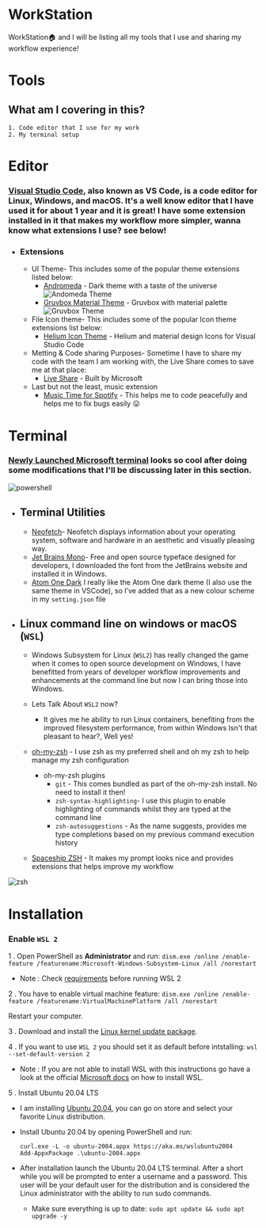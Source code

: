 # WorkStation
WorkStation🏠 and I will be listing all my tools that I use and sharing my workflow experience!


# Tools

## What am I covering in this? 
    1. Code editor that I use for my work
    2. My terminal setup 


# Editor
### [Visual Studio Code](https://code.visualstudio.com/), also known as VS Code, is a code editor for Linux, Windows, and macOS. It's a well know editor that I have used it for about 1 year and it is great! I have some extension installed in it that makes my workflow more simpler, wanna know what extensions I use? see below!
- ### Extensions
    - UI Theme- This includes some of the popular theme extensions listed below:
        - [Andromeda](https://marketplace.visualstudio.com/items?itemName=EliverLara.andromeda) - Dark theme with a taste of the universe
        ![Andomeda Theme](https://github.com/EliverLara/Andromeda/raw/master/images/andromeda.png)
        - [Gruvbox Material Theme](https://marketplace.visualstudio.com/items?itemName=sainnhe.gruvbox-material) - Gruvbox with material palette
        ![Gruvbox Theme](https://gitlab.com/sainnhe/img/-/raw/master/gm-vsc-dark-medium-material.png)
    - File Icon theme- This includes some of the popular Icon theme extensions list below:
        - [Helium Icon Theme](https://marketplace.visualstudio.com/items?itemName=helgardrichard.helium-icon-theme) - Helium and material design Icons for Visual Studio Code
    - Metting & Code sharing Purposes- Sometime I have to share my code with the team I am working with, the Live Share comes to save me at that place:
        - [Live Share](https://marketplace.visualstudio.com/items?itemName=MS-vsliveshare.vsliveshare) - Built by Microsoft
    - Last but not the least, music extension
        - [Music Time for Spotify](https://marketplace.visualstudio.com/items?itemName=softwaredotcom.music-time) - This helps me to code peacefully and helps me to fix bugs easily 😛


# Terminal
### [Newly Launched Microsoft terminal](https://aka.ms/terminal) looks so cool after doing some modifications that I'll be discussing later in this section.
![powershell](https://github.com/Srijandev/WorkStation/blob/main/powershell.png?raw=true)
- ## Terminal Utilities
    - [Neofetch](https://github.com/dylanaraps/neofetch)- Neofetch displays information about your operating system, software and hardware in an aesthetic and visually pleasing way.
    - [Jet Brains Mono](https://www.jetbrains.com/lp/mono/#how-to-install)- Free and open source typeface designed for developers,
    I downloaded the font from the JetBrains website and installed it in Windows.
    - [Atom One Dark](https://github.com/atom/one-dark-ui) I really like the Atom One dark theme (I also use the same theme in VSCode), so I’ve added that as a new colour scheme in my `setting.json` file 
- ## Linux command line on windows or macOS (`WSL`)
    - Windows Subsystem for Linux (`WSL2`) has really changed the game when it comes to open source development on Windows, I have benefitted from years of developer workflow improvements and enhancements at the command line but now I can bring those into Windows.
    
    - Lets Talk About `WSL2`  now?
        - It gives me he ability to run Linux containers, benefiting from the improved filesystem performance, from within Windows Isn't that pleasant to hear?, Well yes!
    
    - [oh-my-zsh](https://ohmyz.sh/) - I use zsh as my preferred shell and oh my zsh to help manage my zsh configuration
        - oh-my-zsh plugins
            - `git` - This comes bundled as part of the oh-my-zsh install. No need to install it then!
            - `zsh-syntax-highlighting`- I use this plugin to enable highlighting of commands whilst they are typed at the command line
            - `zsh-autosuggestions` - As the name suggests, provides me type completions based on my previous command execution history


    - [Spaceship ZSH](https://denysdovhan.com/spaceship-prompt/) - It makes my prompt looks nice and provides extensions that helps improve my workflow


![zsh](https://github.com/Srijandev/WorkStation/blob/main/zsh.png?raw=true)


# Installation
### Enable `WSL 2`
1 . Open PowerShell as **Administrator** and run: 
   `dism.exe /online /enable-feature /featurename:Microsoft-Windows-Subsystem-Linux /all /norestart`

-  Note : Check [requirements](https://docs.microsoft.com/en-us/windows/wsl/install-win10#step-2---check-requirements-for-running-wsl-2)  before running WSL 2

2 . You have to enable virtual machine feature: 
	`dism.exe /online /enable-feature /featurename:VirtualMachinePlatform /all /norestart`

Restart your computer.

3 . Download and install the [Linux kernel update package](https://wslstorestorage.blob.core.windows.net/wslblob/wsl_update_x64.msi).

4 . If you want to use `WSL 2` you should set it as default before intstalling:
    `wsl --set-default-version 2`

- Note : If you are not able to install WSL with this instructions go have a look at the
official [Microsoft docs](https://docs.microsoft.com/en-us/windows/wsl/install-win10) on how to install WSL.

5 . Install Ubuntu 20.04 LTS
 - I am installing [Ubuntu 20.04](https://www.microsoft.com/store/apps/9n6svws3rx71), you can go on store and select your favorite Linux distribution.
 - Install Ubuntu 20.04 by opening PowerShell and run: 
 
   `curl.exe -L -o ubuntu-2004.appx https://aka.ms/wslubuntu2004    
    Add-AppxPackage .\ubuntu-2004.appx`

 - After installation launch the Ubuntu 20.04 LTS terminal. After a short while you will be prompted to enter a username and a password. This user will be your default user for    the distribution and is considered the Linux administrator with the ability to run sudo commands.
    - Make sure everything is up to date: 
        `sudo apt update && sudo apt upgrade -y`

